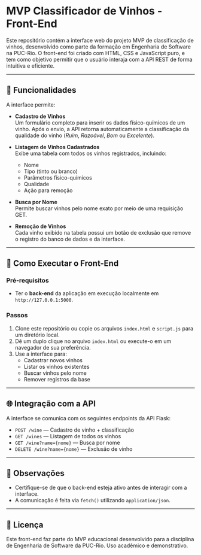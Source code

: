 # MVP Classificador de Vinhos - Front-End

Este repositório contém a interface web do projeto MVP de classificação de vinhos, desenvolvido como parte da formação em Engenharia de Software na PUC-Rio. O front-end foi criado com HTML, CSS e JavaScript puro, e tem como objetivo permitir que o usuário interaja com a API REST de forma intuitiva e eficiente.

---

## 🧩 Funcionalidades

A interface permite:

- **Cadastro de Vinhos**  
  Um formulário completo para inserir os dados físico-químicos de um vinho. Após o envio, a API retorna automaticamente a classificação da qualidade do vinho (_Ruim_, _Razoável_, _Bom_ ou _Excelente_).

- **Listagem de Vinhos Cadastrados**  
  Exibe uma tabela com todos os vinhos registrados, incluindo:
  - Nome
  - Tipo (tinto ou branco)
  - Parâmetros físico-químicos
  - Qualidade
  - Ação para remoção

- **Busca por Nome**  
  Permite buscar vinhos pelo nome exato por meio de uma requisição GET.

- **Remoção de Vinhos**  
  Cada vinho exibido na tabela possui um botão de exclusão que remove o registro do banco de dados e da interface.

---

## 🚀 Como Executar o Front-End

### Pré-requisitos

- Ter o **back-end** da aplicação em execução localmente em `http://127.0.0.1:5000`.

### Passos

1. Clone este repositório ou copie os arquivos `index.html` e `script.js` para um diretório local.
2. Dê um duplo clique no arquivo `index.html` ou execute-o em um navegador de sua preferência.
3. Use a interface para:
   - Cadastrar novos vinhos
   - Listar os vinhos existentes
   - Buscar vinhos pelo nome
   - Remover registros da base

---

## 🌐 Integração com a API

A interface se comunica com os seguintes endpoints da API Flask:

- `POST /wine` — Cadastro de vinho + classificação
- `GET /wines` — Listagem de todos os vinhos
- `GET /wine?name={nome}` — Busca por nome
- `DELETE /wine?name={nome}` — Exclusão de vinho

---

## 📝 Observações

- Certifique-se de que o back-end esteja ativo antes de interagir com a interface.
- A comunicação é feita via `fetch()` utilizando `application/json`.

---

## 📄 Licença

Este front-end faz parte do MVP educacional desenvolvido para a disciplina de Engenharia de Software da PUC-Rio. Uso acadêmico e demonstrativo.
